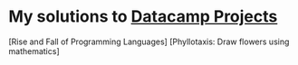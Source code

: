 # My solutions to [Datacamp Projects](https://www.datacamp.com/projects)
[Rise and Fall of Programming Languages]
[Phyllotaxis: Draw flowers using mathematics]
